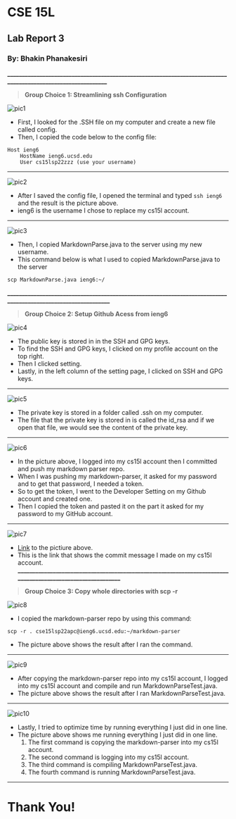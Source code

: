# CSE 15L
## Lab Report 3
### By: Bhakin Phanakesiri 

**_____________________________________________________________________________________________________________**
> **Group Choice 1: Streamlining ssh Configuration**

![pic1](Configuration.png)
- First, I looked for the .SSH file on my computer and create a new file called config.
- Then, I copied the code below to the config file:
```
Host ieng6
    HostName ieng6.ucsd.edu
    User cs15lsp22zzz (use your username)
```
---
![pic2](LoggingInWithieng6.png)
- After I saved the config file, I opened the terminal and typed ```ssh ieng6``` and the result is the picture above.
- ieng6 is the username I chose to replace my cs15l account.

---
![pic3](SCPusingieng6.png)
- Then, I copied MarkdownParse.java to the server using my new username. 
- This command below is what I used to copied MarkdownParse.java to the server
```
scp MarkdownParse.java ieng6:~/
```


**______________________________________________________________________________________________________________**
> **Group Choice 2: Setup Github Acess from ieng6**

![pic4](PublicKey.png)
- The public key is stored in in the SSH and GPG keys. 
- To find the SSH and GPG keys, I clicked on my profile account on the top right.
- Then I clicked setting. 
- Lastly, in the left column of the setting page, I clicked on SSH and GPG keys. 


---
![pic5](PrivateKey.png)
- The private key is stored in a folder called .ssh on my computer. 
- The file that the private key is stored in is called the id_rsa and if we open that file, we would see the content of the private key.

---
![pic6](Commit/PushOnieng6.png)
- In the picture above, I logged into my cs15l account then I committed and push my markdown parser repo. 
- When I was pushing my markdown-parser, it asked for my password and to get that password, I needed a token. 
- So to get the token, I went to the Developer Setting on my Github account and created one. 
- Then I copied the token and pasted it on the part it asked for my password to my GitHub account. 

---
![pic7](LinkToNewTest.png)
- [Link](https://github.com/bhakin/markdown-parser/commit/f7cc60a3337ccd24fd61927b713289fc7087936e) to the pictiure above.
- This is the link that shows the commit message I made on my cs15l account. 
**___________________________________________________________________________________________________________**
> **Group Choice 3: Copy whole directories with scp -r**

![pic8](CopyingWholeDirectory.png)
- I copied the markdown-parser repo by using this command: 
```
scp -r . cse15lsp22apc@ieng6.ucsd.edu:~/markdown-parser
```
- The picture above shows the result after I ran the command.

---
![pic9](RunningMarkdownOnieng6.png)
- After copying the markdown-parser repo into my cs15l account, I logged into my cs15l account and compile and run MarkdownParseTest.java. 
- The picture above shows the result after I ran MarkdownParseTest.java.

---
![pic10](RunningInOneLine.png)
- Lastly, I tried to optimize time by running everything I just did in one line. 
- The picture above shows me running everything I just did in one line. 
    1. The first command is copying the markdown-parser into my cs15l account. 
    2. The second command is logging into my cs15l account. 
    3. The third command is compiling MarkdownParseTest.java.
    4. The fourth command is running MarkdownParseTest.java.

---
# Thank You!
